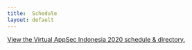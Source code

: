 ```yaml
---
title:  Schedule
layout: default
---
```


<a id="sched-embed" href="//virtualappsecindonesia2020.sched.com/" data-sched-bg="dark">View the Virtual AppSec Indonesia 2020 schedule &amp; directory.</a><script type="text/javascript" src="//virtualappsecindonesia2020.sched.com/js/embed.js"></script>